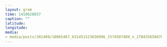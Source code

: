 ```yaml
---
layout: gram
time: 1410628837
caption: ""
latitude: 
longitude: 
media:
- media/posts/201409/10665467_631451523636996_1574507489_n_17843565847000351.jpg
---
```

